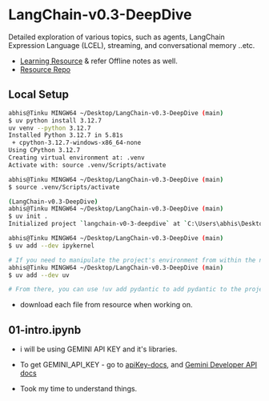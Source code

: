 # LangChain-v0.3-DeepDive

Detailed exploration of various topics, such as agents, LangChain Expression Language (LCEL), streaming, and conversational memory ..etc.

- [Learning Resource](https://youtu.be/Cyv-dgv80kE?si=pQ0qdWamDjEys5Hr) & refer Offline notes as well.
- [Resource Repo](https://github.com/aurelio-labs/langchain-course)

## Local Setup

```bash
abhis@Tinku MINGW64 ~/Desktop/LangChain-v0.3-DeepDive (main)
$ uv python install 3.12.7
uv venv --python 3.12.7
Installed Python 3.12.7 in 5.81s
 + cpython-3.12.7-windows-x86_64-none
Using CPython 3.12.7
Creating virtual environment at: .venv
Activate with: source .venv/Scripts/activate

abhis@Tinku MINGW64 ~/Desktop/LangChain-v0.3-DeepDive (main)
$ source .venv/Scripts/activate

(LangChain-v0.3-DeepDive)
abhis@Tinku MINGW64 ~/Desktop/LangChain-v0.3-DeepDive (main)
$ uv init .
Initialized project `langchain-v0-3-deepdive` at `C:\Users\abhis\Desktop\LangChain-v0.3-DeepDive`

abhis@Tinku MINGW64 ~/Desktop/LangChain-v0.3-DeepDive (main)
$ uv add --dev ipykernel

# If you need to manipulate the project's environment from within the notebook, you may need to add uv as an explicit development dependency
abhis@Tinku MINGW64 ~/Desktop/LangChain-v0.3-DeepDive (main)
$ uv add --dev uv

# From there, you can use !uv add pydantic to add pydantic to the project's dependencies,

```

- download each file from resource when working on.

## 01-intro.ipynb

- i will be using GEMINI API KEY and it's libraries.
- To get GEMINI_API_KEY - go to [apiKey-docs](https://aistudio.google.com/app/apikey), and [Gemini Developer API docs](https://ai.google.dev/gemini-api/docs)

- Took my time to understand things.
